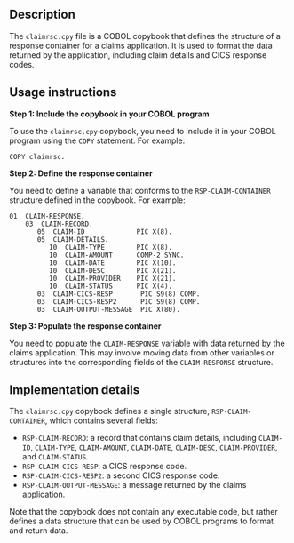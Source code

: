 ## Description

The `claimrsc.cpy` file is a COBOL copybook that defines the structure of a response container for a claims application. It is used to format the data returned by the application, including claim details and CICS response codes.


## Usage instructions


**Step 1: Include the copybook in your COBOL program**

To use the `claimrsc.cpy` copybook, you need to include it in your COBOL program using the `COPY` statement. For example:
```
COPY claimrsc.
```
**Step 2: Define the response container**

You need to define a variable that conforms to the `RSP-CLAIM-CONTAINER` structure defined in the copybook. For example:
```
01  CLAIM-RESPONSE.
    03  CLAIM-RECORD.
       05  CLAIM-ID             PIC X(8).
       05  CLAIM-DETAILS.
          10  CLAIM-TYPE        PIC X(8).
          10  CLAIM-AMOUNT      COMP-2 SYNC.
          10  CLAIM-DATE        PIC X(10).
          10  CLAIM-DESC        PIC X(21).
          10  CLAIM-PROVIDER    PIC X(21).
          10  CLAIM-STATUS      PIC X(4).
       03  CLAIM-CICS-RESP       PIC S9(8) COMP.
       03  CLAIM-CICS-RESP2      PIC S9(8) COMP.
       03  CLAIM-OUTPUT-MESSAGE  PIC X(80).
```
**Step 3: Populate the response container**

You need to populate the `CLAIM-RESPONSE` variable with data returned by the claims application. This may involve moving data from other variables or structures into the corresponding fields of the `CLAIM-RESPONSE` structure.


## Implementation details


The `claimrsc.cpy` copybook defines a single structure, `RSP-CLAIM-CONTAINER`, which contains several fields:

* `RSP-CLAIM-RECORD`: a record that contains claim details, including `CLAIM-ID`, `CLAIM-TYPE`, `CLAIM-AMOUNT`, `CLAIM-DATE`, `CLAIM-DESC`, `CLAIM-PROVIDER`, and `CLAIM-STATUS`.
* `RSP-CLAIM-CICS-RESP`: a CICS response code.
* `RSP-CLAIM-CICS-RESP2`: a second CICS response code.
* `RSP-CLAIM-OUTPUT-MESSAGE`: a message returned by the claims application.

Note that the copybook does not contain any executable code, but rather defines a data structure that can be used by COBOL programs to format and return data.

